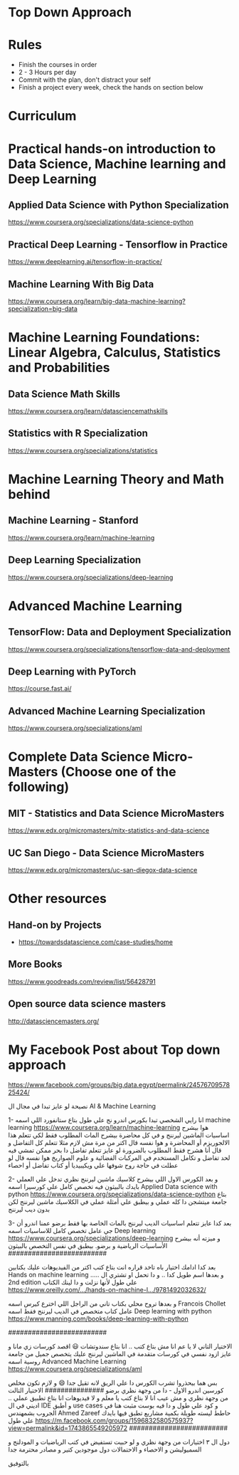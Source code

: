# Top Down Approach

# Rules
- Finish the courses in order
- 2 - 3 Hours per day
- Commit with the plan, don't distract your self
- Finish a project every week, check the hands on section below


# Curriculum


# Practical hands-on introduction to Data Science, Machine learning and Deep Learning

## Applied Data Science with Python Specialization
https://www.coursera.org/specializations/data-science-python

## Practical Deep Learning - Tensorflow in Practice
https://www.deeplearning.ai/tensorflow-in-practice/

## Machine Learning With Big Data
https://www.coursera.org/learn/big-data-machine-learning?specialization=big-data


# Machine Learning Foundations: Linear Algebra, Calculus, Statistics and Probabilities

## Data Science Math Skills
https://www.coursera.org/learn/datasciencemathskills

## Statistics with R Specialization
https://www.coursera.org/specializations/statistics


# Machine Learning Theory and Math behind
## Machine Learning - Stanford
https://www.coursera.org/learn/machine-learning

## Deep Learning Specialization
https://www.coursera.org/specializations/deep-learning

# Advanced Machine Learning 
## TensorFlow: Data and Deployment Specialization
https://www.coursera.org/specializations/tensorflow-data-and-deployment

## Deep Learning with PyTorch
https://course.fast.ai/

## Advanced Machine Learning Specialization
https://www.coursera.org/specializations/aml


# Complete Data Science Micro-Masters (Choose one of the following)
## MIT - Statistics and Data Science MicroMasters
https://www.edx.org/micromasters/mitx-statistics-and-data-science

## UC San Diego - Data Science MicroMasters
https://www.edx.org/micromasters/uc-san-diegox-data-science


# Other resources
## Hand-on by Projects
- https://towardsdatascience.com/case-studies/home <br/>

## More Books
https://www.goodreads.com/review/list/56428791

## Open source data science masters
http://datasciencemasters.org/



# My Facebook Post about Top down approach
https://www.facebook.com/groups/big.data.egypt/permalink/2457670957825424/

نصيحة لو عايز تبدا في مجال ال
AI & Machine Learning

1- انا رايي الشخصي تبدا بكورس اندرو نج علي طول بتاع ستانفورد
اللي اسمه machine learning
https://www.coursera.org/learn/machine-learning
هوا بيشرح اساسيات الماشين ليرننج و في كل محاضرة بيشرح الماث المطلوب فقط لكي تتعلم هذا الالجوريزم أو المحاضرة
و هوا نفسه قال اكتر من مرة مش لازم مثلا تتعلم كل التفاضل و قال أنا هشرح فقط المطلوب بالضرورة
لو عايز تتعلم تفاضل دا بحر ممكن تمشي فيه لحد تفاضل و تكامل المستخدم في المركبات الفضائية و علوم الصواريخ
هوا نفسه قال لو عطلت في حاجة روح شوفها علي ويكيبيديا أو كتاب تفاضل أو احصاء

2- و بعد الكورس الاول اللي بيشرح كلاسيك ماشين ليرننج نظري
تدخل علي العملي بايدك بالبيثون فيه تخصص كامل علي كورسيرا اسمه
Applied Data science with python
https://www.coursera.org/specializations/data-science-python
بتاع جامعة ميتشجن دا كله عملي و بيطبق علي أمثلة عملي في الكلاسيك ماشين ليرننج لكن بدون ديب ليرننج

3- بعد كدا عايز تتعلم اساسيات الديب ليرننج بالماث الخاصة بها فقط
برضو عمنا اندرو أن جي عامل تخصص كامل للاساسيات اسمه
Deep learning
https://www.coursera.org/specializations/deep-learning
و ميزته أنه بيشرح الأساسيات الرياضية و برضو. بيطبق في نفس التخصص بالبيثون
#########################

بعد كدا ادامك اختيار باه تاخد قراره
انت بتاع كتب اكتر من الفيديوهات
عليك بكتابين
Hands on machine learning .....
و بعدها اسم طويل كدا .. و دا تحمل او تشتري ال
2nd edition
علي طول لأنها نزلت و دا لينك الكتاب
https://www.oreilly.com/…/hands-on-machine-l…/9781492032632/

و بعدها تروح محلي بكتاب تاني من الراجل اللي اخترع كيرس اسمه
Francois Chollet
عامل كتاب متخصص في الديب ليرننج فقط اسمه
Deep learning with python
https://www.manning.com/books/deep-learning-with-python

#########################

الاختيار التاني
لا يا عم انا مش بتاع كتب .. انا بتاع سندوتشات 😃 اقصد كورسات زي مانا و عايز ازود نفسي في كورسات متقدمة في الماشين ليرننج
عليك يتخصص جميل من جامعة روسية اسمه
Advanced Machine Learning
https://www.coursera.org/specializations/aml

بس هما بيحذروا تشرب الكورس دا علي الريق لانه تقيل جدا 😄
و لازم تكون مخلص كورسين اندرو الاول - دا من وجهة نظري برضو
###############
الاختيار التالت من وجهة نظري و مش عيب
انا لا بتاع كتب يا معلم و لا فيديوهات
انا بتاع تطبيق عملي .. اديني في ال
IDE
و أطبق use cases و كود علي طول
و دا فيه بوست مثبت هنا في الجروب
بشمهندس Ahmed Zareef حاطط ليسته طويلة بكمية مشاريع تطبق فيها بايدك علي طول
https://m.facebook.com/groups/1596832580575937?view=permalink&id=1743865549205972
#########################

دول ال ٣ اختيارات من وجهة نظري و لو حبيت تستفيض في كتب الرياضيات و المودلنج و السميوليشن و الاحصاء و الاحتمالات دول موجودين كتير و مصادر محترمة جدا

بالتوفيق

